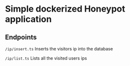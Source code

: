# Simple dockerized Honeypot application

## Endpoints 
`/ip/insert.ts`
Inserts the visitors ip into the database

`/ip/list.ts`
Lists all the visited users ips
